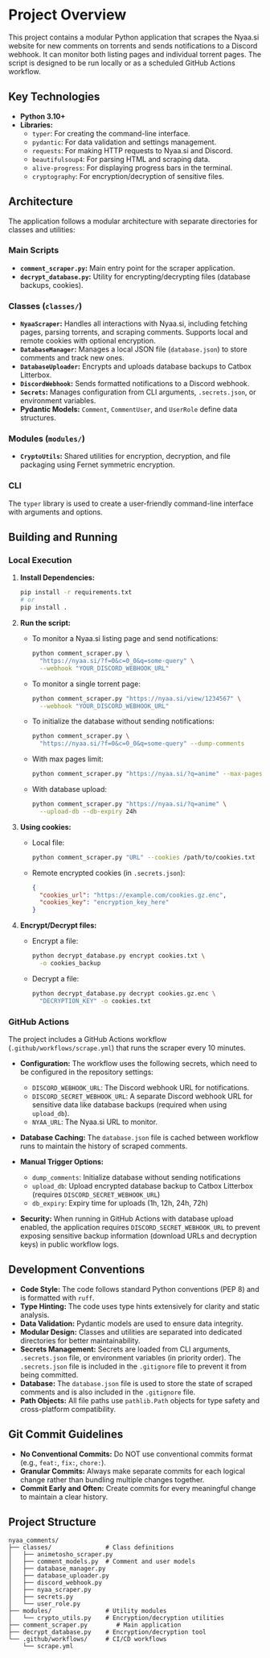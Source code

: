 # Project Overview

This project contains a modular Python application that scrapes the Nyaa.si
website for new comments on torrents and sends notifications to a Discord
webhook. It can monitor both listing pages and individual torrent pages. The
script is designed to be run locally or as a scheduled GitHub Actions workflow.

## Key Technologies

* **Python 3.10+**
* **Libraries:**
  * `typer`: For creating the command-line interface.
  * `pydantic`: For data validation and settings management.
  * `requests`: For making HTTP requests to Nyaa.si and Discord.
  * `beautifulsoup4`: For parsing HTML and scraping data.
  * `alive-progress`: For displaying progress bars in the terminal.
  * `cryptography`: For encryption/decryption of sensitive files.

## Architecture

The application follows a modular architecture with separate directories for
classes and utilities:

### Main Scripts

* **`comment_scraper.py`:** Main entry point for the scraper application.
* **`decrypt_database.py`:** Utility for encrypting/decrypting files
  (database backups, cookies).

### Classes (`classes/`)

* **`NyaaScraper`:** Handles all interactions with Nyaa.si, including
  fetching pages, parsing torrents, and scraping comments. Supports local
  and remote cookies with optional encryption.
* **`DatabaseManager`:** Manages a local JSON file (`database.json`) to
  store comments and track new ones.
* **`DatabaseUploader`:** Encrypts and uploads database backups to Catbox
  Litterbox.
* **`DiscordWebhook`:** Sends formatted notifications to a Discord webhook.
* **`Secrets`:** Manages configuration from CLI arguments, `.secrets.json`,
  or environment variables.
* **Pydantic Models:** `Comment`, `CommentUser`, and `UserRole` define data
  structures.

### Modules (`modules/`)

* **`CryptoUtils`:** Shared utilities for encryption, decryption, and file
  packaging using Fernet symmetric encryption.

### CLI

The `typer` library is used to create a user-friendly command-line interface
with arguments and options.

## Building and Running

### Local Execution

1. **Install Dependencies:**

    ```bash
    pip install -r requirements.txt
    # or
    pip install .
    ```

2. **Run the script:**

    * To monitor a Nyaa.si listing page and send notifications:

        ```bash
        python comment_scraper.py \
          "https://nyaa.si/?f=0&c=0_0&q=some-query" \
          --webhook "YOUR_DISCORD_WEBHOOK_URL"
        ```

    * To monitor a single torrent page:

        ```bash
        python comment_scraper.py "https://nyaa.si/view/1234567" \
          --webhook "YOUR_DISCORD_WEBHOOK_URL"
        ```

    * To initialize the database without sending notifications:

        ```bash
        python comment_scraper.py \
          "https://nyaa.si/?f=0&c=0_0&q=some-query" --dump-comments
        ```

    * With max pages limit:

        ```bash
        python comment_scraper.py "https://nyaa.si/?q=anime" --max-pages 5
        ```

    * With database upload:

        ```bash
        python comment_scraper.py "https://nyaa.si/?q=anime" \
          --upload-db --db-expiry 24h
        ```

3. **Using cookies:**

    * Local file:

        ```bash
        python comment_scraper.py "URL" --cookies /path/to/cookies.txt
        ```

    * Remote encrypted cookies (in `.secrets.json`):

        ```json
        {
          "cookies_url": "https://example.com/cookies.gz.enc",
          "cookies_key": "encryption_key_here"
        }
        ```

4. **Encrypt/Decrypt files:**

    * Encrypt a file:

        ```bash
        python decrypt_database.py encrypt cookies.txt \
          -o cookies_backup
        ```

    * Decrypt a file:

        ```bash
        python decrypt_database.py decrypt cookies.gz.enc \
          "DECRYPTION_KEY" -o cookies.txt
        ```

### GitHub Actions

The project includes a GitHub Actions workflow
(`.github/workflows/scrape.yml`) that runs the scraper every 10 minutes.

* **Configuration:** The workflow uses the following secrets, which need to
  be configured in the repository settings:
  * `DISCORD_WEBHOOK_URL`: The Discord webhook URL for notifications.
  * `DISCORD_SECRET_WEBHOOK_URL`: A separate Discord webhook URL for
    sensitive data like database backups (required when using `upload_db`).
  * `NYAA_URL`: The Nyaa.si URL to monitor.

* **Database Caching:** The `database.json` file is cached between workflow
  runs to maintain the history of scraped comments.

* **Manual Trigger Options:**
  * `dump_comments`: Initialize database without sending notifications
  * `upload_db`: Upload encrypted database backup to Catbox Litterbox
    (requires `DISCORD_SECRET_WEBHOOK_URL`)
  * `db_expiry`: Expiry time for uploads (1h, 12h, 24h, 72h)

* **Security:** When running in GitHub Actions with database upload enabled,
  the application requires `DISCORD_SECRET_WEBHOOK_URL` to prevent exposing
  sensitive backup information (download URLs and decryption keys) in public
  workflow logs.

## Development Conventions

* **Code Style:** The code follows standard Python conventions (PEP 8) and
  is formatted with `ruff`.
* **Type Hinting:** The code uses type hints extensively for clarity and
  static analysis.
* **Data Validation:** Pydantic models are used to ensure data integrity.
* **Modular Design:** Classes and utilities are separated into dedicated
  directories for better maintainability.
* **Secrets Management:** Secrets are loaded from CLI arguments,
  `.secrets.json` file, or environment variables (in priority order). The
  `.secrets.json` file is included in the `.gitignore` file to prevent it
  from being committed.
* **Database:** The `database.json` file is used to store the state of
  scraped comments and is also included in the `.gitignore` file.
* **Path Objects:** All file paths use `pathlib.Path` objects for type
  safety and cross-platform compatibility.

## Git Commit Guidelines

* **No Conventional Commits:** Do NOT use conventional commits format
  (e.g., `feat:`, `fix:`, `chore:`).
* **Granular Commits:** Always make separate commits for each logical change
  rather than bundling multiple changes together.
* **Commit Early and Often:** Create commits for every meaningful change to
  maintain a clear history.

## Project Structure

```text
nyaa_comments/
├── classes/               # Class definitions
│   ├── animetosho_scraper.py
│   ├── comment_models.py  # Comment and user models
│   ├── database_manager.py
│   ├── database_uploader.py
│   ├── discord_webhook.py
│   ├── nyaa_scraper.py
│   ├── secrets.py
│   └── user_role.py
├── modules/               # Utility modules
│   └── crypto_utils.py    # Encryption/decryption utilities
├── comment_scraper.py        # Main application
├── decrypt_database.py    # Encryption/decryption tool
└── .github/workflows/     # CI/CD workflows
    └── scrape.yml
```
